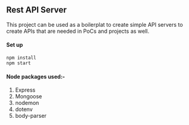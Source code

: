 ## Rest API Server

This project can be used as  a boilerplat to create simple API servers to create APIs that are needed in PoCs and projects as well.

#### Set up
    npm install
    npm start

#### Node packages used:-
1. Express
2. Mongoose
3. nodemon
4. dotenv
5. body-parser
